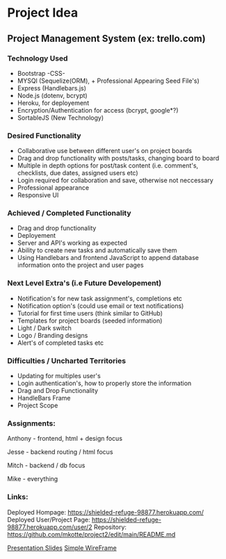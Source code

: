 # Project Idea
## Project Management System (ex: trello.com)
### Technology Used
* Bootstrap -CSS-  
* MYSQl (Sequelize(ORM), + Professional Appearing Seed File's)
* Express (Handlebars.js)
* Node.js (dotenv, bcrypt)
* Heroku, for deployement
* Encryption/Authentication for access (bcrypt, google*?)
* SortableJS (New Technology)

### Desired Functionality
* Collaborative use between different user's on project boards
* Drag and drop functionality with posts/tasks, changing board to board
* Multiple in depth options for post/task content (i.e. comment's, checklists, due dates, assigned users etc)
* Login required for collaboration and save, otherwise not neccessary
* Professional appearance 
* Responsive UI 

### Achieved / Completed Functionality 
* Drag and drop functionality
* Deployement
* Server and API's working as expected 
* Ability to create new tasks and automatically save them
* Using Handlebars and frontend JavaScript to append database information onto the project and user pages

### Next Level Extra's (i.e Future Developement)
* Notification's for new task assignment's, completions etc
* Notification option's (could use email or text notifications)
* Tutorial for first time users (think similar to GitHub) 
* Templates for project boards (seeded information)
* Light / Dark switch
* Logo / Branding designs
* Alert's of completed tasks etc

### Difficulties / Uncharted Territories
* Updating for multiples user's 
* Login authentication's, how to properly store the information
* Drag and Drop Functionality
* HandleBars Frame
* Project Scope

### Assignments:

Anthony - frontend, html + design focus

Jesse - backend routing / html focus

Mitch - backend / db focus

Mike - everything

### Links:
Deployed Hompage: https://shielded-refuge-98877.herokuapp.com/ 
Deployed User/Project Page: https://shielded-refuge-98877.herokuapp.com/user/2
Repository: https://github.com/mkotte/project2/edit/main/README.md

[Presentation Slides](https://docs.google.com/presentation/d/14IXK220nG1OUeiicxM6DjQ0yp-cH7rdON_23KG40uWY/edit#slide=id.p)
[Simple WireFrame](https://docs.google.com/presentation/d/1TeOepEL9TuoyOichqtosXRYTOqUkCyeTl7oAkW3Yi5U/edit?usp=sharing)



